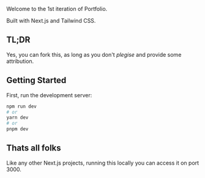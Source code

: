 Welcome to the 1st iteration of Portfolio. 

Built with Next.js and Tailwind CSS.

## TL;DR
Yes, you can fork this, as long as you don't _plegise_ and provide some attribution.


## Getting Started

First, run the development server:

```bash
npm run dev
# or
yarn dev
# or
pnpm dev
```

## Thats all folks

Like any other Next.js projects, running this locally you can access it on port 3000.
